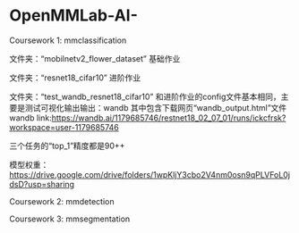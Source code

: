 # OpenMMLab-AI-

Coursework 1: mmclassification

文件夹：“mobilnetv2_flower_dataset” 基础作业

文件夹：“resnet18_cifar10” 进阶作业

文件夹：“test_wandb_resnet18_cifar10” 和进阶作业的config文件基本相同，主要是测试可视化输出输出：wandb
	其中包含下载网页“wandb_output.html”文件
	wandb link:https://wandb.ai/1179685746/restnet18_02_07_01/runs/ickcfrsk?workspace=user-1179685746

三个任务的“top_1”精度都是90++

模型权重：https://drive.google.com/drive/folders/1wpKljY3cbo2V4nm0osn9qPLVFoL0jdsD?usp=sharing

Coursework 2: mmdetection

Coursework 3: mmsegmentation
